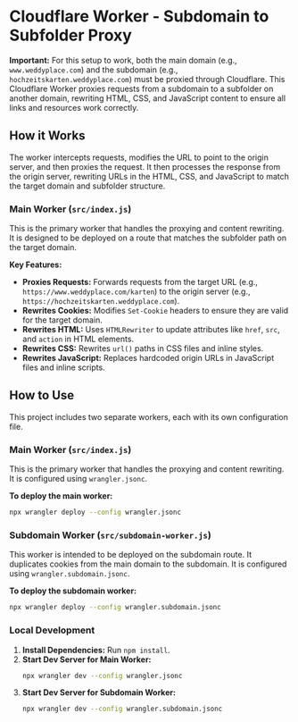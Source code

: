 # Cloudflare Worker - Subdomain to Subfolder Proxy

**Important:** For this setup to work, both the main domain (e.g., `www.weddyplace.com`) and the subdomain (e.g., `hochzeitskarten.weddyplace.com`) must be proxied through Cloudflare.
This Cloudflare Worker proxies requests from a subdomain to a subfolder on another domain, rewriting HTML, CSS, and JavaScript content to ensure all links and resources work correctly.

## How it Works

The worker intercepts requests, modifies the URL to point to the origin server, and then proxies the request. It then processes the response from the origin server, rewriting URLs in the HTML, CSS, and JavaScript to match the target domain and subfolder structure.

### Main Worker (`src/index.js`)

This is the primary worker that handles the proxying and content rewriting. It is designed to be deployed on a route that matches the subfolder path on the target domain.

**Key Features:**

*   **Proxies Requests:** Forwards requests from the target URL (e.g., `https://www.weddyplace.com/karten`) to the origin server (e.g., `https://hochzeitskarten.weddyplace.com`).
*   **Rewrites Cookies:** Modifies `Set-Cookie` headers to ensure they are valid for the target domain.
*   **Rewrites HTML:** Uses `HTMLRewriter` to update attributes like `href`, `src`, and `action` in HTML elements.
*   **Rewrites CSS:** Rewrites `url()` paths in CSS files and inline styles.
*   **Rewrites JavaScript:** Replaces hardcoded origin URLs in JavaScript files and inline scripts.

## How to Use

This project includes two separate workers, each with its own configuration file.

### Main Worker (`src/index.js`)

This is the primary worker that handles the proxying and content rewriting. It is configured using `wrangler.jsonc`.

**To deploy the main worker:**

```bash
npx wrangler deploy --config wrangler.jsonc
```

### Subdomain Worker (`src/subdomain-worker.js`)

This worker is intended to be deployed on the subdomain route. It duplicates cookies from the main domain to the subdomain. It is configured using `wrangler.subdomain.jsonc`.

**To deploy the subdomain worker:**

```bash
npx wrangler deploy --config wrangler.subdomain.jsonc
```

### Local Development

1.  **Install Dependencies:** Run `npm install`.
2.  **Start Dev Server for Main Worker:**
    ```bash
    npx wrangler dev --config wrangler.jsonc
    ```
3.  **Start Dev Server for Subdomain Worker:**
    ```bash
    npx wrangler dev --config wrangler.subdomain.jsonc
    ```
